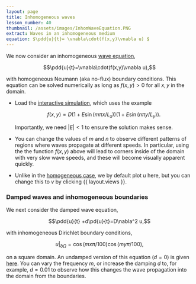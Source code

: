 ```yaml
---
layout: page
title: Inhomogeneous waves
lesson_number: 40
thumbnail: /assets/images/InhomWaveEquation.PNG
extract: Waves in an inhomogeneous medium
equation: $\pdd{u}{t}= \vnabla\cdot(f(x,y)\vnabla u) $
---
```

We now consider an inhomogeneous [wave equation](https://en.wikipedia.org/wiki/Heat_equation),

$$\pdd{u}{t}=\vnabla\cdot(f(x,y)\vnabla u),$$

with homogeneous Neumann (aka no-flux) boundary conditions. This equation can be solved numerically as long as $f(x,y)>0$ for all $x,y$ in the domain.

* Load the [interactive simulation](/sim/?preset=inhomogWaveEquation), which uses the example

    $$f(x,y) = D(1+E\sin(m\pi x/L_x))(1+E\sin(n\pi y/L_y)).$$

    Importantly, we need $\lvert E\rvert<1$ to ensure the solution makes sense.

* You can change the values of $m$ and $n$ to observe different patterns of regions where waves propagate at different speeds. In particular, using the the function $f(x,y)$ above will lead to corners inside of the domain with very slow wave speeds, and these will become visually apparent quickly.

* Unlike in the [homogeneous case](/basic-pdes/wave-equation), we by default plot $u$ here, but you can change this to $v$ by clicking {{ layout.views }}.

### Damped waves and inhomogeneous boundaries

We next consider the damped wave equation,


$$\pdd{u}{t} +d\pd{u}{t}=D\nabla^2 u,$$

with inhomogeneous Dirichlet boundary conditions,

$$u|_{\partial \Omega} = \cos(m x \pi/100)\cos(m y \pi/100),$$

on a square domain. An undamped version of this equation ($d=0$) is given [here](/sim/?preset=dampedWaveEquation). You can vary the frequency $m$, or increase the damping $d$ to, for example, $d=0.01$ to observe how this changes the wave propagation into the domain from the boundaries.
